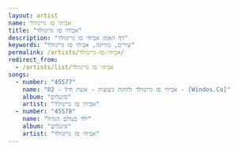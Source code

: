 ```yaml
---
layout: artist
name: אביחי פז גרינוולד
title: "אביחי פז גרינוולד"
description: "דף האמן אביחי פז גרינוולד"
keywords: "שירים, מוזיקה, אביחי פז גרינוולד"
permalink: /artists/אביחי-פז-גרינוולד/
redirect_from:
  - /artists/list/אביחי פז גרינוולד
songs:
  - number: "45577"
    name: "02 - אביחי פז גרינוולד ולהקת ניצוצות - אשת חיל - [Windos.Co]"
    album: "סינגלים"
    artist: "אביחי פז גרינוולד"
  - number: "45578"
    name: "ילד בעולם הגדול"
    album: "סינגלים"
    artist: "אביחי פז גרינוולד"
---
```

